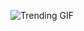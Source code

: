![Trending GIF](https://media3.giphy.com/media/v1.Y2lkPThiYjIxNzcyZ2gxcHdpZWk1M3FpdWpkOWtoZWQ5cnVzbDNxYW5peW5nZXUzcDdqbiZlcD12MV9naWZzX3NlYXJjaCZjdD1n/fryY00CO4xCz4uJuDQ/giphy.gif)
